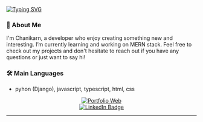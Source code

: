 [![Typing SVG](https://readme-typing-svg.demolab.com?font=Fira+Code&pause=1000&width=435&lines=Hi+there)](https://git.io/typing-svg)
### 👋 About Me
I'm Chanikarn, a developer who enjoy creating something new and interesting. I’m currently learning and working on MERN stack. Feel free to check out my projects and don't hesitate to reach out if you have any questions or just want to say hi!

### :hammer_and_wrench: Main Languages
- pyhon (Django), javascript, typescript, html, css


<div id="badges" align="center">
  <a href="https://code-by-chanikarn.vercel.app/">
    <img src="https://img.shields.io/badge/Portfolio%20Web-8A2BE2" alt="Portfolio Web"/>
  </a>
</div>
<div id="badges" align="center">
  <a href="https://www.linkedin.com/in/chanikarn-ochaikul/">
    <img src="https://img.shields.io/badge/LinkedIn-blue?style=for-the-badge&logo=linkedin&logoColor=white" alt="LinkedIn Badge"/>
  </a>
</div>

---

<!--
**chanikarnock/chanikarnock** is a ✨ _special_ ✨ repository because its `README.md` (this file) appears on your GitHub profile.

Here are some ideas to get you started:

- 🔭 I’m currently working on ...
- 🌱 I’m currently learning ...
- 👯 I’m looking to collaborate on ...
- 🤔 I’m looking for help with ...
- 💬 Ask me about ...
- 📫 How to reach me: ...
- 😄 Pronouns: ...
- ⚡ Fun fact: ...
-->
